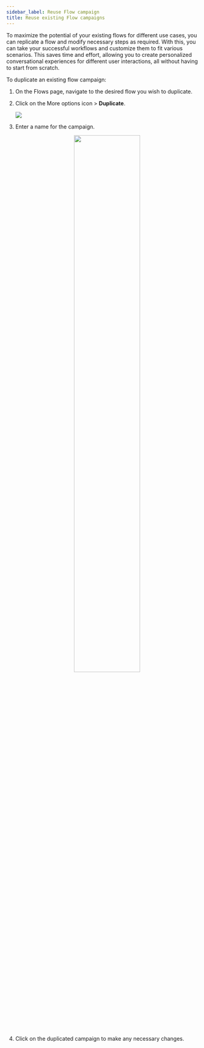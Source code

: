 ```yaml
---
sidebar_label: Reuse Flow campaign
title: Reuse existing Flow campaigns
---
```


To maximize the potential of your existing flows for different use cases, you can replicate a flow and modify necessary steps as required. With this, you can take your successful workflows and customize them to fit various scenarios. This saves time and effort, allowing you to create personalized conversational experiences for different user interactions, all without having to start from scratch.

To duplicate an existing flow campaign:
1. On the Flows page, navigate to the desired flow you wish to duplicate.
2. Click on the More options icon > **Duplicate**.

   ![](https://i.imgur.com/RuGzDNf.png)

3. Enter a name for the campaign.

   <center><img src="https://i.imgur.com/2uHY3Cz.png" width="60%"/> </center>

4. Click on the duplicated campaign to make any necessary changes.